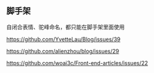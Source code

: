 ## 脚手架

自闭合表情、驼峰命名，都只能在脚手架里面使用

https://github.com/YvetteLau/Blog/issues/39

https://github.com/alienzhou/blog/issues/29

https://github.com/woai3c/Front-end-articles/issues/22